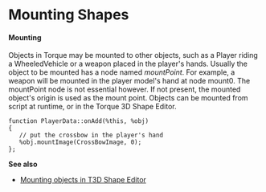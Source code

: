 # Mounting Shapes



#### Mounting

Objects in Torque may be mounted to other objects, such as a Player riding a WheeledVehicle or a weapon placed in the player's hands. Usually the object to be mounted has a node named _mountPoint_. For example, a weapon will be mounted in the player model's hand at node mount0. The mountPoint node is not essential however. If not present, the mounted object's origin is used as the mount point. Objects can be mounted from script at runtime, or in the Torque 3D Shape Editor.

```
function PlayerData::onAdd(%this, %obj)
{
   // put the crossbow in the player's hand
   %obj.mountImage(CrossBowImage, 0);
};
```

**See also**

* [Mounting objects in T3D Shape Editor](https://web.archive.org/web/20200207192111/http://docs.garagegames.com/torque-3d/official/content/documentation/World%20Editor/Editors/ShapeEditor.html)

